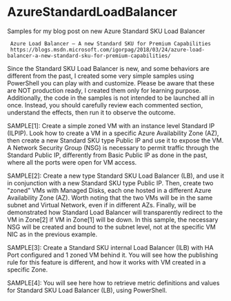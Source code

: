 # AzureStandardLoadBalancer
Samples for my blog post on new Azure Standard SKU Load Balancer

     Azure Load Balancer – A new Standard SKU for Premium Capabilities
     https://blogs.msdn.microsoft.com/igorpag/2018/03/24/azure-load-balancer-a-new-standard-sku-for-premium-capabilities/

Since the Standard SKU Load Balancer is new, and some behaviors are different from the past, I created some very simple samples using PowerShell you can play with and customize. Please be aware that these are NOT production ready, I created them only for learning purpose. Additionally, the code in the samples is not intended to be launched all in once. Instead, you should carefully review each commented section, understand the effects, then run it to observe the outcome. 

SAMPLE[1]: Create a simple zoned VM with an instance level Standard IP (ILPIP). Look how to create a VM in a specific Azure Availability Zone (AZ), then create a new Standard SKU type Public IP and use it to expose the VM. A Network Security Group (NSG) is necessary to permit traffic through the Standard Public IP, differently from Basic Public IP as done in the past, where all the ports were open for VM access.

SAMPLE[2]: Create a new type Standard SKU Load Balancer (LB), and use it in conjunction with a new Standard SKU type Public IP. Then, create two "zoned" VMs with Managed Disks, each one hosted in a different Azure Availability Zone (AZ). Worth noting that the two VMs will be in the same subnet and Virtual Network, even if in different AZs. Finally, will be demonstrated how Standard Load Balancer will transparently redirect to the VM in Zone[2] if VM in Zone[1] will be down. In this sample, the necessary NSG will be created and bound to the subnet level, not at the specific VM NIC as in the previous example. 

SAMPLE[3]: Create a Standard SKU internal Load Balancer (ILB) with HA Port configured and 1 zoned VM behind it. You will see how the publishing rule for this feature is different, and how it works with VM created in a specific Zone. 

SAMPLE[4]: You will see here how to retrieve metric definitions and values for Standard SKU Load Balancer (LB), using PowerShell.

